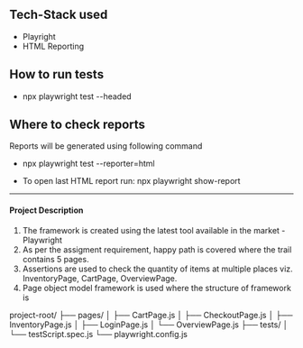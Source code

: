 Tech-Stack used
-----------------
* Playright
* HTML Reporting

How to run tests
----------------
* npx playwright test --headed  
        

Where to check reports
----------------------
Reports will be generated using following command 

* npx playwright test --reporter=html

* To open last HTML report run: npx playwright show-report

-----------------------------------------------
#### Project Description 
1. The framework is created using the latest tool available in the market - Playwright
2. As per the assigment requirement, happy path is covered where the trail contains 5 pages.
3. Assertions are used to check the quantity of items at multiple places viz. 
        InventoryPage, CartPage, OverviewPage.
4. Page object model framework is used where the structure of framework is 
        
project-root/
├── pages/
│   ├── CartPage.js
│   ├── CheckoutPage.js
│   ├── InventoryPage.js
│   ├── LoginPage.js
│   └── OverviewPage.js
├── tests/
│   └── testScript.spec.js
└── playwright.config.js


